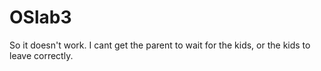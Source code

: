 # OSlab3
So it doesn't work. I cant get the parent to wait for the kids, or the kids to leave correctly.
